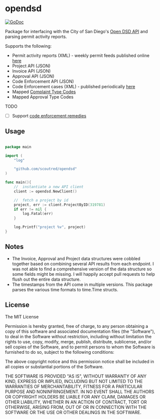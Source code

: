# opendsd

[![GoDoc](https://godoc.org/github.com/scoutred/opendsd?status.svg)](http://godoc.org/github.com/scoutred/opendsd)

Package for interfacing with the City of San Diego's [Open DSD API](https://www.sandiego.gov/development-services/opendsd/developers) and parsing permit activity reports.

Supports the following:

- Permit activity reports (XML) - weekly permit feeds published online [here](https://www.sandiego.gov/development-services/opendsd/permitactivity)
- Project API (JSON)
- Invoice API (JSON)
- Approval API (JSON)
- Code Enforcement API (JSON)
- Code Enforcement cases (XML) - published periodically [here](https://www.sandiego.gov/development-services/opendsd/codenforcement)
- Mapped [Complaint Type Codes](https://www.sandiego.gov/sites/default/files/legacy/development-services/opendsd/csv/complaintypes.csv)
- Mapped Approval Type Codes

TODO 
- [ ] Support [code enforcement remedies](https://www.sandiego.gov/sites/default/files/legacy/development-services/opendsd/csv/codenforcementremedies.csv)

## Usage

```go

package main

import (
	"log"

	"github.com/scoutred/opendsd"
)

func main(){
	//	instantiate a new API client
	client := opendsd.NewClient()

	//	fetch a project by id
	project, err := client.ProjectByID(319781)
	if err != nil {
		log.Fatal(err)
	}

	log.Printf("project %v", project)
}

```

## Notes

- The Invoice, Approval and Project data structures were cobbled together based on combining several API results from each endpoint. I was not able to find a comprehensive version of the data structure so some fields might be missing. I will happily accept pull requests to help flush out the entire data structure.
- The timestamps from the API come in multiple versions. This package parses the various time formats to time.Time structs.

## License

The MIT License

Permission is hereby granted, free of charge, to any person obtaining a copy
of this software and associated documentation files (the "Software"), to deal
in the Software without restriction, including without limitation the rights
to use, copy, modify, merge, publish, distribute, sublicense, and/or sell
copies of the Software, and to permit persons to whom the Software is
furnished to do so, subject to the following conditions:

The above copyright notice and this permission notice shall be included in
all copies or substantial portions of the Software.

THE SOFTWARE IS PROVIDED "AS IS", WITHOUT WARRANTY OF ANY KIND, EXPRESS OR
IMPLIED, INCLUDING BUT NOT LIMITED TO THE WARRANTIES OF MERCHANTABILITY,
FITNESS FOR A PARTICULAR PURPOSE AND NONINFRINGEMENT. IN NO EVENT SHALL THE
AUTHORS OR COPYRIGHT HOLDERS BE LIABLE FOR ANY CLAIM, DAMAGES OR OTHER
LIABILITY, WHETHER IN AN ACTION OF CONTRACT, TORT OR OTHERWISE, ARISING FROM,
OUT OF OR IN CONNECTION WITH THE SOFTWARE OR THE USE OR OTHER DEALINGS IN
THE SOFTWARE.
